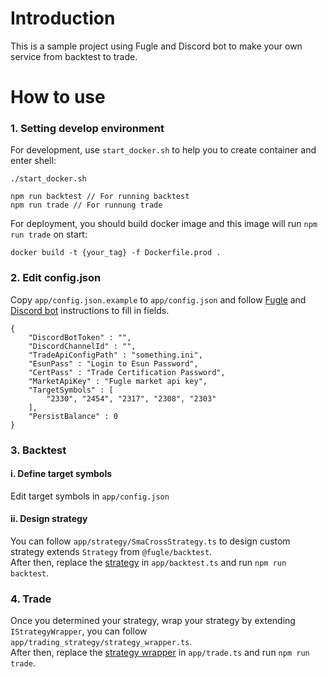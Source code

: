 # Introduction 
This is a sample project using Fugle and Discord bot to make your own service from backtest to trade.

# How to use

### 1. Setting develop environment
For development, use `start_docker.sh` to help you to create container and enter shell:
```
./start_docker.sh
```
```
npm run backtest // For running backtest
npm run trade // For runnung trade
```

For deployment, you should build docker image and this image will run `npm run trade` on start:
```
docker build -t {your_tag} -f Dockerfile.prod .
```

### 2. Edit config.json
Copy `app/config.json.example` to `app/config.json` and follow [Fugle](https://developer.fugle.tw/docs/trading/prerequisites) and [Discord bot](https://discord.com/developers/docs/getting-started) instructions to fill in fields.
```
{
    "DiscordBotToken" : "",
    "DiscordChannelId" : "",
    "TradeApiConfigPath" : "something.ini",
    "EsunPass" : "Login to Esun Password",
    "CertPass" : "Trade Certification Password",
    "MarketApiKey" : "Fugle market api key",
    "TargetSymbols" : [
        "2330", "2454", "2317", "2308", "2303"
    ],
    "PersistBalance" : 0
}
```

### 3. Backtest
#### i. Define target symbols
Edit target symbols in `app/config.json`
#### ii. Design strategy
You can follow `app/strategy/SmaCrossStrategy.ts` to design custom strategy extends `Strategy` from `@fugle/backtest`.  
After then, replace the [strategy](https://github.com/chiaohao/SimpleStockBot/blob/main/app/backtest.ts#L28) in `app/backtest.ts` and run `npm run backtest`.  

### 4. Trade
Once you determined your strategy, wrap your strategy by extending `IStrategyWrapper`, you can follow `app/trading_strategy/strategy_wrapper.ts`.  
After then, replace the [strategy wrapper](https://github.com/chiaohao/SimpleStockBot/blob/main/app/trade.ts#L105) in `app/trade.ts` and run `npm run trade`.  

